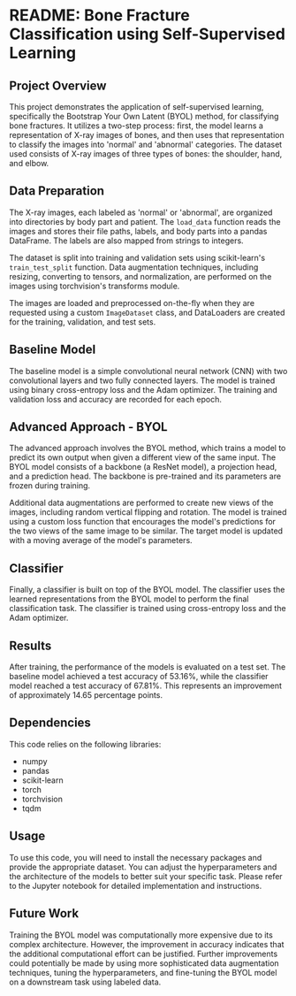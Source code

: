 # README: Bone Fracture Classification using Self-Supervised Learning

## Project Overview

This project demonstrates the application of self-supervised learning, specifically the Bootstrap Your Own Latent (BYOL) method, for classifying bone fractures. It utilizes a two-step process: first, the model learns a representation of X-ray images of bones, and then uses that representation to classify the images into 'normal' and 'abnormal' categories. The dataset used consists of X-ray images of three types of bones: the shoulder, hand, and elbow.

## Data Preparation

The X-ray images, each labeled as 'normal' or 'abnormal', are organized into directories by body part and patient. The `load_data` function reads the images and stores their file paths, labels, and body parts into a pandas DataFrame. The labels are also mapped from strings to integers.

The dataset is split into training and validation sets using scikit-learn's `train_test_split` function. Data augmentation techniques, including resizing, converting to tensors, and normalization, are performed on the images using torchvision's transforms module.

The images are loaded and preprocessed on-the-fly when they are requested using a custom `ImageDataset` class, and DataLoaders are created for the training, validation, and test sets.

## Baseline Model

The baseline model is a simple convolutional neural network (CNN) with two convolutional layers and two fully connected layers. The model is trained using binary cross-entropy loss and the Adam optimizer. The training and validation loss and accuracy are recorded for each epoch.

## Advanced Approach - BYOL

The advanced approach involves the BYOL method, which trains a model to predict its own output when given a different view of the same input. The BYOL model consists of a backbone (a ResNet model), a projection head, and a prediction head. The backbone is pre-trained and its parameters are frozen during training.

Additional data augmentations are performed to create new views of the images, including random vertical flipping and rotation. The model is trained using a custom loss function that encourages the model's predictions for the two views of the same image to be similar. The target model is updated with a moving average of the model's parameters.

## Classifier

Finally, a classifier is built on top of the BYOL model. The classifier uses the learned representations from the BYOL model to perform the final classification task. The classifier is trained using cross-entropy loss and the Adam optimizer.

## Results

After training, the performance of the models is evaluated on a test set. The baseline model achieved a test accuracy of 53.16%, while the classifier model reached a test accuracy of 67.81%. This represents an improvement of approximately 14.65 percentage points.

## Dependencies

This code relies on the following libraries:
- numpy
- pandas
- scikit-learn
- torch
- torchvision
- tqdm

## Usage

To use this code, you will need to install the necessary packages and provide the appropriate dataset. You can adjust the hyperparameters and the architecture of the models to better suit your specific task. Please refer to the Jupyter notebook for detailed implementation and instructions. 

## Future Work

Training the BYOL model was computationally more expensive due to its complex architecture. However, the improvement in accuracy indicates that the additional computational effort can be justified. Further improvements could potentially be made by using more sophisticated data augmentation techniques, tuning the hyperparameters, and fine-tuning the BYOL model on a downstream task using labeled data.
